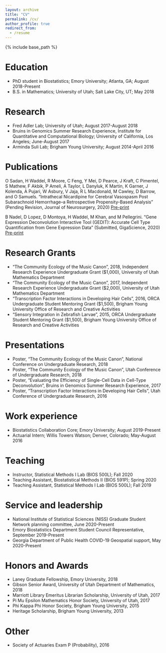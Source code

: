 ```yaml
---
layout: archive
title: "CV"
permalink: /cv/
author_profile: true
redirect_from:
  - /resume
---
```


{% include base_path %}

Education
======
* PhD student in Biostatistics; Emory University; Atlanta, GA; August 2018-Present
* B.S. in Mathematics; University of Utah; Salt Lake City, UT; May 2018

Research
======
* Fred Adler Lab; University of Utah; August 2017-August 2018
* Bruins in Genomics Summer Research Experience, Institute for Quantitative and Computational Biology; University of California, Los Angeles; June-August 2017
* Arminda Suli Lab; Brigham Young University; August 2014-April 2016
 
Publications
======
O Sadan, H Waddel, R Moore, C Feng, Y Mei, D Pearce, J Kraft, C Pimentel, S Mathew, F Akbik, P Ameli, A Taylor, L Danyluk, K Martin, K Garner, J Kolenda, A Pujari, W Asbury, V Jaja, R L Macdonald, M Cawley, D Barrow, and O Samuels. “Intrathecal Nicardipine for Cerebral Vasospasm Post Subarachnoid Hemorrhage–a Retrospective Propensity-Based Analysis” (Pending Revision, Journal of Neurosurgery, 2020) [Pre-print](https://www.medrxiv.org/content/10.1101/2020.08.31.20185181v2)
 
B Nadel, D Lopez, D Montoya, H Waddel, M Khan, and M Pellegrini. “Gene Expression Deconvolution Interactive Tool (GEDIT): Accurate Cell Type Quantification from Gene Expression Data” (Submitted, GigaScience, 2020) [Pre-print](https://www.biorxiv.org/content/10.1101/728493v4)

Research Grants
======
* “The Community Ecology of the Music Canon”, 2018, Independent Research Experience Undergraduate Grant ($1,000), University of Utah Mathematics Department
* “The Community Ecology of the Music Canon”, 2017, Independent Research Experience Undergraduate Grant ($2,000), University of Utah Mathematics Department
* “Transcription Factor Interactions in Developing Hair Cells”, 2016, ORCA Undergraduate Student Mentoring Grant ($1,500), Brigham Young University Office of Research and Creative Activities
* “Sensory Integration in Zebrafish Larvae”, 2015, ORCA Undergraduate Student Mentoring Grant ($1,500), Brigham Young University Office of Research and Creative Activities

Presentations
======
* Poster, “The Community Ecology of the Music Canon”, National Conference on Undergraduate Research, 2018
* Poster, “The Community Ecology of the Music Canon”, Utah Conference of Undergraduate Research, 2018
* Poster, “Evaluating the Efficiency of Single-Cell Data in Cell-Type Deconvolution”, Bruins in Genomics Summer Research Experience, 2017
* Poster, “Transcription Factor Interactions in Developing Hair Cells”, Utah Conference of Undergraduate Research, 2016


Work experience
======
* Biostatistics Collaboration Core; Emory University; August 2019-Present
* Actuarial Intern; Willis Towers Watson; Denver, Colorado; May-August 2016
  
Teaching
======
* Instructor, Statistical Methods I Lab (BIOS 500L); Fall 2020
* Teaching Assistant, Biostatistical Methods II (BIOS 591P); Spring 2020
* Teaching Assistant, Statistical Methods I Lab (BIOS 500L); Fall 2019

Service and leadership
======
* National Institute of Statistical Sciences (NISS) Graduate Student Network planning committee, June 2020-Present
* Emory Biostatistics Department Student Council Representative, September 2019-Present
* Georgia Department of Public Health COVID-19 Geospatial support, May 2020-Present


Honors and Awards
======
* Laney Graduate Fellowship, Emory University, 2018
* Gibson Senior Award, University of Utah Department of Mathematics, 2018
* Marriott Library Emeritus Librarian Scholarship, University of Utah, 2017
* Pi Mu Epsilon Mathematics Honor Society, University of Utah, 2017
* Phi Kappa Phi Honor Society, Brigham Young University, 2015
* Heritage Scholarship, Brigham Young University, 2013

Other
======
* Society of Actuaries Exam P (Probability), 2016
